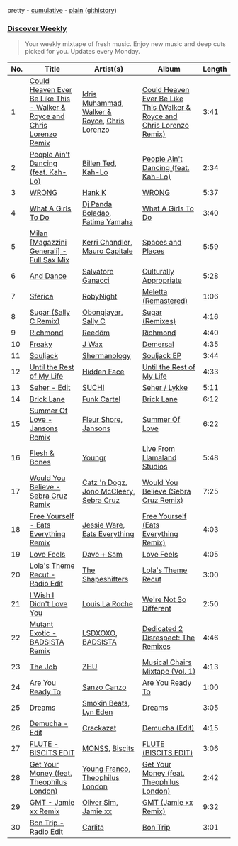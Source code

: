 pretty - [cumulative](/playlists/cumulative/Discover%20Weekly.md) - [plain](/playlists/plain/37i9dQZEVXcERLiUqU2pJX) ([githistory](https://github.githistory.xyz/vitokorn/spotify-playlist-archive/blob/master/playlists/plain/37i9dQZEVXcERLiUqU2pJX))

### [Discover Weekly](https://open.spotify.com/playlist/37i9dQZEVXcERLiUqU2pJX)

> Your weekly mixtape of fresh music. Enjoy new music and deep cuts picked for you. Updates every Monday.

| No. | Title | Artist(s) | Album | Length |
|---|---|---|---|---|
| 1 | [Could Heaven Ever Be Like This - Walker & Royce and Chris Lorenzo Remix](https://open.spotify.com/track/7lhNCZG9JWxhoJSGkJa2AS) | [Idris Muhammad](https://open.spotify.com/artist/6ghiUK2ao3KcmmDt2pbNzN), [Walker & Royce](https://open.spotify.com/artist/1lAwVq9MxNJkB0dEY6xNoV), [Chris Lorenzo](https://open.spotify.com/artist/7tm9Tuc70geXOOyKhtZHIj) | [Could Heaven Ever Be Like This (Walker & Royce and Chris Lorenzo Remix)](https://open.spotify.com/album/6kOLMQtok9ETuuNCN6LByQ) | 3:41 |
| 2 | [People Ain't Dancing (feat. Kah-Lo)](https://open.spotify.com/track/4qXjXZPGtVNhQq1z9QDRFn) | [Billen Ted](https://open.spotify.com/artist/5PoZtBo8xZKqPWlZrIDq82), [Kah-Lo](https://open.spotify.com/artist/59iOp415oyqGlBHyAhu4z3) | [People Ain't Dancing (feat. Kah-Lo)](https://open.spotify.com/album/0AsTTy2s5hEPOasYtQKCQR) | 2:34 |
| 3 | [WRONG](https://open.spotify.com/track/5vvEecaHtonA2AiBR2L7vW) | [Hank K](https://open.spotify.com/artist/7e6V4iJruHMPbTniZOeITW) | [WRONG](https://open.spotify.com/album/7gEFabAANCGj6JaSIhcuN8) | 5:37 |
| 4 | [What A Girls To Do](https://open.spotify.com/track/3h9g9jiwVYrQB1prx5eSEB) | [Dj Panda Boladao](https://open.spotify.com/artist/5wrPdOJmey0JaTBt320oD9), [Fatima Yamaha](https://open.spotify.com/artist/7eZRt08LoDy0nfIS6OwyMP) | [What A Girls To Do](https://open.spotify.com/album/4q59UEeCL8rhgjB3jh6jnM) | 3:40 |
| 5 | [Milan [Magazzini Generali] - Full Sax Mix](https://open.spotify.com/track/3sKXJ4LQ3UzecvBdtuWol9) | [Kerri Chandler](https://open.spotify.com/artist/7nqpEU6DCHkNtK1bYsyS3W), [Mauro Capitale](https://open.spotify.com/artist/7n0JKnLWFw5nlpJNwdL1Hc) | [Spaces and Places](https://open.spotify.com/album/4Q4G4hrAms9J3mYmofZlrT) | 5:59 |
| 6 | [And Dance](https://open.spotify.com/track/0rw0Sj9i91oefFk3TLGNIE) | [Salvatore Ganacci](https://open.spotify.com/artist/5PdkRVDASsw6P7QoqRpz0F) | [Culturally Appropriate](https://open.spotify.com/album/6K7kj9XKdeeDSwLuEKgU1c) | 5:28 |
| 7 | [Sferica](https://open.spotify.com/track/5aKu65SI0CjnxNyr0CXuMx) | [RobyNight](https://open.spotify.com/artist/3PTtVmWSHycPvzhOoHgE3E) | [Meletta (Remastered)](https://open.spotify.com/album/4xMvKbxo1mPrmnJdvQSH09) | 1:06 |
| 8 | [Sugar (Sally C Remix)](https://open.spotify.com/track/2umE1KkVnwx3zP8a6AyeqE) | [Obongjayar](https://open.spotify.com/artist/6l7R1jntPahGxwJt7Tky8h), [Sally C](https://open.spotify.com/artist/3AkVHCDEo2WuaVtMglFfN8) | [Sugar (Remixes)](https://open.spotify.com/album/3bXOxIRX32OGzTxoBuvAA8) | 4:16 |
| 9 | [Richmond](https://open.spotify.com/track/3lteedyJAUwt1oFwRI7ins) | [Reedôm](https://open.spotify.com/artist/13OjPXVS1ubwfjuVlmN10L) | [Richmond](https://open.spotify.com/album/3xgQZW1YJiKatjd8fBYErq) | 4:40 |
| 10 | [Freaky](https://open.spotify.com/track/3drEgp15fQFkihMJZJpUzL) | [J Wax](https://open.spotify.com/artist/32UMn8JWwIcnJp5P7G61UQ) | [Demersal](https://open.spotify.com/album/6betm90it8jPzE4VCm339W) | 4:35 |
| 11 | [Souljack](https://open.spotify.com/track/0W3w9pPy0JvezOG96J2biy) | [Shermanology](https://open.spotify.com/artist/4Siyzg8kWayQfPQsPSl6JI) | [Souljack EP](https://open.spotify.com/album/4Wo7BhKv46vuyryLgrgJFK) | 3:44 |
| 12 | [Until the Rest of My Life](https://open.spotify.com/track/3O2j6KNxd3QbMwFDvu1USL) | [Hidden Face](https://open.spotify.com/artist/1Itil4naIwgkm48BNTjZ2A) | [Until the Rest of My Life](https://open.spotify.com/album/4bLFk7mSuz44wpqMXSigQZ) | 4:33 |
| 13 | [Seher - Edit](https://open.spotify.com/track/5kkBdbx49vPGrbQg5l014Z) | [SUCHI](https://open.spotify.com/artist/1O9dpGFcvuAU0tuAUpYg3N) | [Seher / Lykke](https://open.spotify.com/album/5ozbzIBv2PnIHz5Pgv5xfk) | 5:11 |
| 14 | [Brick Lane](https://open.spotify.com/track/6YSKCz3wvwfRkccFH3AyxG) | [Funk Cartel](https://open.spotify.com/artist/5CTZ9x42i9fZmlzm3AEyX0) | [Brick Lane](https://open.spotify.com/album/5rjGJT7RQ1DC1wK2CFjkSk) | 6:12 |
| 15 | [Summer Of Love - Jansons Remix](https://open.spotify.com/track/3JBRm4s1Bw7Yz2u3d2Ithh) | [Fleur Shore](https://open.spotify.com/artist/7GyRA9n7JVslQGcbo72Dil), [Jansons](https://open.spotify.com/artist/0gztzLIt9uRDJd4Jl9TSLY) | [Summer Of Love](https://open.spotify.com/album/7duYShW24ZnlYT08ovEadQ) | 6:22 |
| 16 | [Flesh & Bones](https://open.spotify.com/track/2f9u4lBoPoz2uazul8vmOW) | [Youngr](https://open.spotify.com/artist/5TrkbV9x6OdTBlzWPJeBz5) | [Live From Llamaland Studios](https://open.spotify.com/album/0BiF8sxR8Ia2MmqsKggzMo) | 5:48 |
| 17 | [Would You Believe - Sebra Cruz Remix](https://open.spotify.com/track/2GDv0JkU43qIil7S6J26bH) | [Catz 'n Dogz](https://open.spotify.com/artist/5tYqFEuFELxnJZgGmmsfSh), [Jono McCleery](https://open.spotify.com/artist/23usQJ95w7f95tnN4MJEgy), [Sebra Cruz](https://open.spotify.com/artist/2OaoLYNZqzNVMM4H7KL5ye) | [Would You Believe (Sebra Cruz Remix)](https://open.spotify.com/album/59uwtgJQhIAB0do0UvI3dA) | 7:25 |
| 18 | [Free Yourself - Eats Everything Remix](https://open.spotify.com/track/1lPFRP15jhkMnjpdl23c2X) | [Jessie Ware](https://open.spotify.com/artist/5Mq7iqCWBzofK39FBqblNc), [Eats Everything](https://open.spotify.com/artist/4W991QdgKWX4TO864ypInA) | [Free Yourself (Eats Everything Remix)](https://open.spotify.com/album/2dZEsl6vpnohrAyW1Xrtke) | 4:03 |
| 19 | [Love Feels](https://open.spotify.com/track/2Xm0rTs3qXMGSACpgH2xbU) | [Dave + Sam](https://open.spotify.com/artist/5C7HgyosSspofglYFe2UZf) | [Love Feels](https://open.spotify.com/album/7ngvZdcqDzku2mx4Vd0sHi) | 4:05 |
| 20 | [Lola's Theme Recut - Radio Edit](https://open.spotify.com/track/7H8uYqn53ik9o8i6adEtqZ) | [The Shapeshifters](https://open.spotify.com/artist/60FV7KyxIH9FH1uq7u8inP) | [Lola's Theme Recut](https://open.spotify.com/album/76PNfY6YXPVlvCVrOH7NAL) | 3:00 |
| 21 | [I Wish I Didn't Love You](https://open.spotify.com/track/4wL0zXm8esLUpFeS2xoQBs) | [Louis La Roche](https://open.spotify.com/artist/0a03X57i18eG1yBzpmhZAs) | [We're Not So Different](https://open.spotify.com/album/7HzNAPDOT70DUBT2nL2n9K) | 2:50 |
| 22 | [Mutant Exotic - BADSISTA Remix](https://open.spotify.com/track/4hmopYLIJhSr9l2Q52XGME) | [LSDXOXO](https://open.spotify.com/artist/2M2blWl1LBN2UoxlJdaug2), [BADSISTA](https://open.spotify.com/artist/0KdLlx7p42yA7aftp3dgpb) | [Dedicated 2 Disrespect: The Remixes](https://open.spotify.com/album/6uDLaQgGNwhEezAaj5HVC9) | 4:46 |
| 23 | [The Job](https://open.spotify.com/track/6n0ZvJoEEoGPeJc6lPGsZ7) | [ZHU](https://open.spotify.com/artist/28j8lBWDdDSHSSt5oPlsX2) | [Musical Chairs Mixtape (Vol. 1)](https://open.spotify.com/album/5s6mcniU1EWM3v2rR31FYA) | 4:13 |
| 24 | [Are You Ready To](https://open.spotify.com/track/493zCnqdOCIFJl1ot2OhZl) | [Sanzo Canzo](https://open.spotify.com/artist/5g6x2o0kUqXVxvpKKUxpNf) | [Are You Ready To](https://open.spotify.com/album/5ec3RnBLk1p4a82FpTSYJw) | 1:00 |
| 25 | [Dreams](https://open.spotify.com/track/1LqS7Hr2A9PclErBnqJcTT) | [Smokin Beats](https://open.spotify.com/artist/25KE5ZwChQizbTmJzg3Lob), [Lyn Eden](https://open.spotify.com/artist/0pt4O98Bo1vxjqZnjttafk) | [Dreams](https://open.spotify.com/album/0jpNmfqzNeR8PckjeOKDiR) | 3:05 |
| 26 | [Demucha - Edit](https://open.spotify.com/track/7023uVuzGCsSnOJYGbpCfy) | [Crackazat](https://open.spotify.com/artist/2PagBkTVHoKFjuxtCJp3As) | [Demucha (Edit)](https://open.spotify.com/album/5HeaOKB529ffOjXQFrNdkB) | 4:15 |
| 27 | [FLUTE - BISCITS EDIT](https://open.spotify.com/track/4jJ7ThBOAtlfBCmHmUbsbO) | [MONSS](https://open.spotify.com/artist/54cUSKoWHHsLuuX2JuCAKz), [Biscits](https://open.spotify.com/artist/052B9SONfhoScw7dgYWw5o) | [FLUTE (BISCITS EDIT)](https://open.spotify.com/album/4cwMNiPgdJyKRTowPg586p) | 3:06 |
| 28 | [Get Your Money (feat. Theophilus London)](https://open.spotify.com/track/2afb6GwatIa0DC1u9rd6Fu) | [Young Franco](https://open.spotify.com/artist/6mK0vAO13gT8jWYANyoXAl), [Theophilus London](https://open.spotify.com/artist/4EMtGVFvfCSrEmWaGV0roE) | [Get Your Money (feat. Theophilus London)](https://open.spotify.com/album/7BIZ9jNR3XG7q6AsNs4z3e) | 2:42 |
| 29 | [GMT - Jamie xx Remix](https://open.spotify.com/track/6kqAKtIZDTeBjLdJJ2jiTt) | [Oliver Sim](https://open.spotify.com/artist/4KDu9uqzqseVCpQXMa8Pvm), [Jamie xx](https://open.spotify.com/artist/7A0awCXkE1FtSU8B0qwOJQ) | [GMT (Jamie xx Remix)](https://open.spotify.com/album/5D4DjxpROByDBBVtZyyA5R) | 9:32 |
| 30 | [Bon Trip - Radio Edit](https://open.spotify.com/track/1m7rYHVB8LHDTm9EqtKP4f) | [Carlita](https://open.spotify.com/artist/1GVbOnrND8b3eh2JZ4opw8) | [Bon Trip](https://open.spotify.com/album/2Mmsb8bBd17AgrB6O2NQKx) | 3:01 |